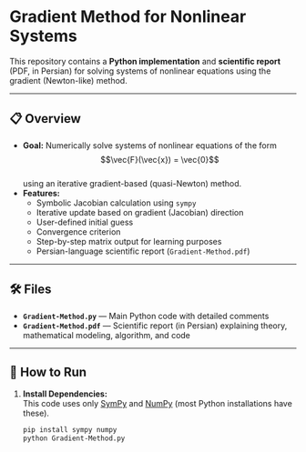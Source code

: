 # Gradient Method for Nonlinear Systems

This repository contains a **Python implementation** and **scientific report** (PDF, in Persian) for solving systems of nonlinear equations using the gradient (Newton-like) method.

---

## 📋 Overview

- **Goal:** Numerically solve systems of nonlinear equations of the form  
  $$\vec{F}(\vec{x}) = \vec{0}$$  
  using an iterative gradient-based (quasi-Newton) method.
- **Features:**  
  - Symbolic Jacobian calculation using `sympy`
  - Iterative update based on gradient (Jacobian) direction
  - User-defined initial guess
  - Convergence criterion
  - Step-by-step matrix output for learning purposes
  - Persian-language scientific report (`Gradient-Method.pdf`)

---

## 🛠 Files

- **`Gradient-Method.py`** — Main Python code with detailed comments
- **`Gradient-Method.pdf`** — Scientific report (in Persian) explaining theory, mathematical modeling, algorithm, and code

---

## 🚀 How to Run

1. **Install Dependencies:**  
   This code uses only [SymPy](https://www.sympy.org/) and [NumPy](https://numpy.org/) (most Python installations have these).
   ```bash
   pip install sympy numpy
   python Gradient-Method.py
